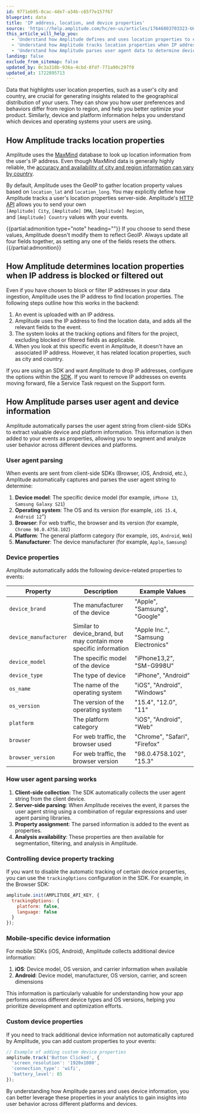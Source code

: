 ```yaml
---
id: 9771eb95-0cac-4de7-a34b-c65f7e157f67
blueprint: data
title: 'IP address, location, and device properties'
source: 'https://help.amplitude.com/hc/en-us/articles/17646803703323-Understand-IP-address-and-location-properties'
this_article_will_help_you:
  - 'Understand how Amplitude defines and uses location properties to enhance your analyses'
  - 'Understand how Amplitude tracks location properties when IP addresses are blocked or filtered out'
  - 'Understand how Amplitude parses user agent data to determine device and platform information'
landing: false
exclude_from_sitemap: false
updated_by: 0c3a318b-936a-4cbd-8fdf-771a90c297f0
updated_at: 1722895713
---
```

Data that highlights user location properties, such as a user's city and country, are crucial for generating insights related to the geographical distribution of your users. They can show you how user preferences and behaviors differ from region to region, and help you better optimize your product. Similarly, device and platform information helps you understand which devices and operating systems your users are using.

## How Amplitude tracks location properties

Amplitude uses the [MaxMind](https://www.maxmind.com/en/home) database to look up location information from the user's IP address. Even though MaxMind data is generally highly reliable, the [accuracy and availability of city and region information can vary by country](https://www.maxmind.com/en/geoip2-city-accuracy-comparison?country=&resolution=50).

By default, Amplitude uses the GeoIP to gather location property values based on `location_lat` and `location_long`. You may explicitly define how Amplitude tracks a user's location properties server-side. Amplitude's [HTTP API](/docs/apis/analytics/http-v2) allows you to send your own `[Amplitude] City`, `[Amplitude] DMA`, `[Amplitude] Region`, and `[Amplitude] Country` values with your events.

{{partial:admonition type="note" heading=""}}
If you choose to send these values, Amplitude doesn't modify them to reflect GeoIP. Always update all four fields together, as setting any one of the fields resets the others.
{{/partial:admonition}}

## How Amplitude determines location properties when IP address is blocked or filtered out

Even if you have chosen to block or filter IP addresses in your data ingestion, Amplitude uses the IP address to find location properties. The following steps outline how this works in the backend:

1. An event is uploaded with an IP address.
2. Amplitude uses the IP address to find the location data, and adds all the relevant fields to the event.
3. The system looks at the tracking options and filters for the project, excluding blocked or filtered fields as applicable.
4. When you look at this specific event in Amplitude, it doesn't have an associated IP address. However, it has related location properties, such as city and country.

If you are using an SDK and want Amplitude to drop IP addresses, configure the options within the [SDK](/docs/sdks/analytics). If you want to remove IP addresses on events moving forward, file a Service Task request on the Support form.

## How Amplitude parses user agent and device information

Amplitude automatically parses the user agent string from client-side SDKs to extract valuable device and platform information. This information is then added to your events as properties, allowing you to segment and analyze user behavior across different devices and platforms.

### User agent parsing

When events are sent from client-side SDKs (Browser, iOS, Android, etc.), Amplitude automatically captures and parses the user agent string to determine:

1. **Device model**: The specific device model (for example, `iPhone 13`, `Samsung Galaxy S21`)
2. **Operating system**: The OS and its version (for example, `iOS 15.4`, `Android 12`")
3. **Browser**: For web traffic, the browser and its version (for example, `Chrome 98.0.4758.102`)
4. **Platform**: The general platform category (for example, `iOS`, `Android`, `Web`)
5. **Manufacturer**: The device manufacturer (for example, `Apple`, `Samsung`)

### Device properties

Amplitude automatically adds the following device-related properties to events:

| Property | Description | Example Values |
|----------|-------------|----------------|
| `device_brand` | The manufacturer of the device | "Apple", "Samsung", "Google" |
| `device_manufacturer` | Similar to device_brand, but may contain more specific information | "Apple Inc.", "Samsung Electronics" |
| `device_model` | The specific model of the device | "iPhone13,2", "SM-G998U" |
| `device_type` | The type of device | "iPhone", "Android" |
| `os_name` | The name of the operating system | "iOS", "Android", "Windows" |
| `os_version` | The version of the operating system | "15.4", "12.0", "11" |
| `platform` | The platform category | "iOS", "Android", "Web" |
| `browser` | For web traffic, the browser used | "Chrome", "Safari", "Firefox" |
| `browser_version` | For web traffic, the browser version | "98.0.4758.102", "15.3" |

### How user agent parsing works

1. **Client-side collection**: The SDK automatically collects the user agent string from the client device.
2. **Server-side parsing**: When Amplitude receives the event, it parses the user agent string using a combination of regular expressions and user agent parsing libraries.
3. **Property assignment**: The parsed information is added to the event as properties.
4. **Analysis availability**: These properties are then available for segmentation, filtering, and analysis in Amplitude.

### Controlling device property tracking

If you want to disable the automatic tracking of certain device properties, you can use the `trackingOptions` configuration in the SDK. For example, in the Browser SDK:

```javascript
amplitude.init(AMPLITUDE_API_KEY, {
  trackingOptions: {
    platform: false,
    language: false
  }
});
```

### Mobile-specific device information

For mobile SDKs (iOS, Android), Amplitude collects additional device information:

1. **iOS**: Device model, OS version, and carrier information when available
2. **Android**: Device model, manufacturer, OS version, carrier, and screen dimensions

This information is particularly valuable for understanding how your app performs across different device types and OS versions, helping you prioritize development and optimization efforts.

### Custom device properties

If you need to track additional device information not automatically captured by Amplitude, you can add custom properties to your events:

```javascript
// Example of adding custom device properties
amplitude.track('Button Clicked', {
  'screen_resolution': '1920x1080',
  'connection_type': 'wifi',
  'battery_level': 85
});
```

By understanding how Amplitude parses and uses device information, you can better leverage these properties in your analytics to gain insights into user behavior across different platforms and devices.
